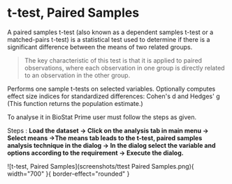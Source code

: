 # t-test, Paired Samples

A paired samples t-test (also known as a dependent samples t-test or a matched-pairs t-test) is a statistical test used to determine if there is a significant difference between the means of two related groups. 

>The key characteristic of this test is that it is applied to paired observations, where each observation in one group is directly related to an observation in the other group.

Performs one sample t-tests on selected variables. Optionally computes effect size indices for standardized differences: Cohen's d and Hedges' g (This function returns the population estimate.)

To analyse it in BioStat Prime user must follow the steps as given.

Steps
: __Load the dataset -> Click on the analysis tab in main menu -> Select means ->The means tab leads to the t-test, paired samples analysis technique in the dialog -> In the dialog select the variable and options according to the requirement -> Execute the dialog.__

![t-test, Paired Samples](screenshots/ttest Paired Samples.png){ width="700" }{ border-effect="rounded" }
